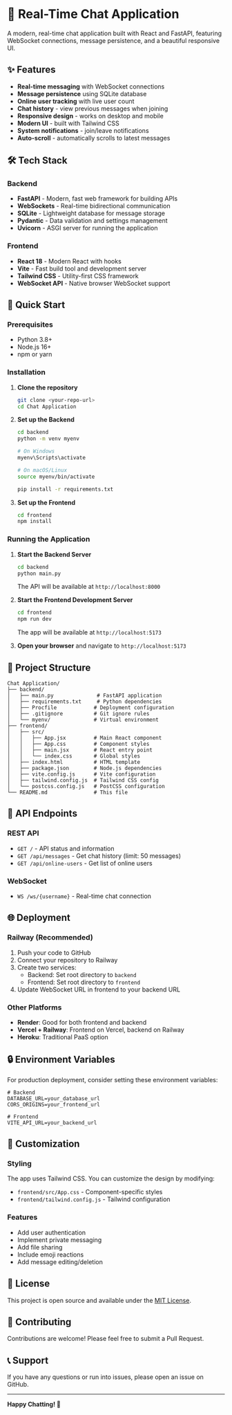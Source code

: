 # 💬 Real-Time Chat Application

A modern, real-time chat application built with React and FastAPI, featuring WebSocket connections, message persistence, and a beautiful responsive UI.

## ✨ Features

- **Real-time messaging** with WebSocket connections
- **Message persistence** using SQLite database
- **Online user tracking** with live user count
- **Chat history** - view previous messages when joining
- **Responsive design** - works on desktop and mobile
- **Modern UI** - built with Tailwind CSS
- **System notifications** - join/leave notifications
- **Auto-scroll** - automatically scrolls to latest messages

## 🛠️ Tech Stack

### Backend
- **FastAPI** - Modern, fast web framework for building APIs
- **WebSockets** - Real-time bidirectional communication
- **SQLite** - Lightweight database for message storage
- **Pydantic** - Data validation and settings management
- **Uvicorn** - ASGI server for running the application

### Frontend
- **React 18** - Modern React with hooks
- **Vite** - Fast build tool and development server
- **Tailwind CSS** - Utility-first CSS framework
- **WebSocket API** - Native browser WebSocket support

## 🚀 Quick Start

### Prerequisites
- Python 3.8+ 
- Node.js 16+
- npm or yarn

### Installation

1. **Clone the repository**
   ```bash
   git clone <your-repo-url>
   cd Chat Application
   ```

2. **Set up the Backend**
   ```bash
   cd backend
   python -m venv myenv
   
   # On Windows
   myenv\Scripts\activate
   
   # On macOS/Linux
   source myenv/bin/activate
   
   pip install -r requirements.txt
   ```

3. **Set up the Frontend**
   ```bash
   cd frontend
   npm install
   ```

### Running the Application

1. **Start the Backend Server**
   ```bash
   cd backend
   python main.py
   ```
   The API will be available at `http://localhost:8000`

2. **Start the Frontend Development Server**
   ```bash
   cd frontend
   npm run dev
   ```
   The app will be available at `http://localhost:5173`

3. **Open your browser** and navigate to `http://localhost:5173`

## 📁 Project Structure

```
Chat Application/
├── backend/
│   ├── main.py              # FastAPI application
│   ├── requirements.txt     # Python dependencies
│   ├── Procfile            # Deployment configuration
│   ├── .gitignore          # Git ignore rules
│   └── myenv/              # Virtual environment
├── frontend/
│   ├── src/
│   │   ├── App.jsx         # Main React component
│   │   ├── App.css         # Component styles
│   │   ├── main.jsx        # React entry point
│   │   └── index.css       # Global styles
│   ├── index.html          # HTML template
│   ├── package.json        # Node.js dependencies
│   ├── vite.config.js      # Vite configuration
│   ├── tailwind.config.js  # Tailwind CSS config
│   └── postcss.config.js   # PostCSS configuration
└── README.md               # This file
```

## 🔧 API Endpoints

### REST API
- `GET /` - API status and information
- `GET /api/messages` - Get chat history (limit: 50 messages)
- `GET /api/online-users` - Get list of online users

### WebSocket
- `WS /ws/{username}` - Real-time chat connection

## 🌐 Deployment

### Railway (Recommended)
1. Push your code to GitHub
2. Connect your repository to Railway
3. Create two services:
   - Backend: Set root directory to `backend`
   - Frontend: Set root directory to `frontend`
4. Update WebSocket URL in frontend to your backend URL

### Other Platforms
- **Render**: Good for both frontend and backend
- **Vercel + Railway**: Frontend on Vercel, backend on Railway
- **Heroku**: Traditional PaaS option

## 🔒 Environment Variables

For production deployment, consider setting these environment variables:

```env
# Backend
DATABASE_URL=your_database_url
CORS_ORIGINS=your_frontend_url

# Frontend
VITE_API_URL=your_backend_url
```

## 🎨 Customization

### Styling
The app uses Tailwind CSS. You can customize the design by modifying:
- `frontend/src/App.css` - Component-specific styles
- `frontend/tailwind.config.js` - Tailwind configuration

### Features
- Add user authentication
- Implement private messaging
- Add file sharing
- Include emoji reactions
- Add message editing/deletion

## 📝 License

This project is open source and available under the [MIT License](LICENSE).

## 🤝 Contributing

Contributions are welcome! Please feel free to submit a Pull Request.

## 📞 Support

If you have any questions or run into issues, please open an issue on GitHub.

---

**Happy Chatting! 💬**
